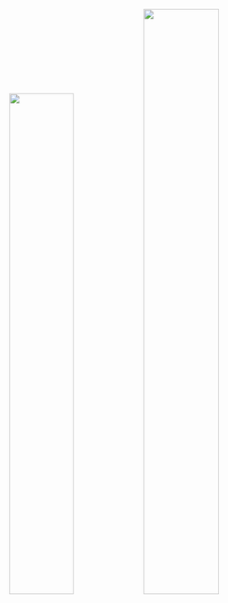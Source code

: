 <img width="48.05%" src="https://github-readme-stats.vercel.app/api/top-langs/?username=fnzainal&theme=gotham&layout=compact" /><img width="51.95%" src="https://github-readme-stats.vercel.app/api?username=fnzainal&&show_icons=true&theme=gotham" />
